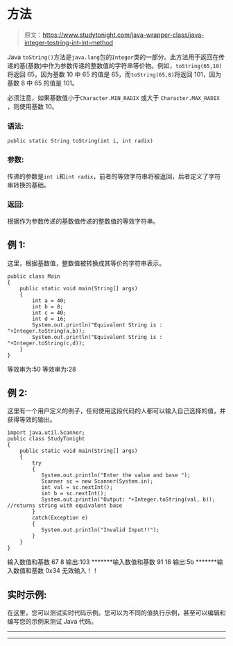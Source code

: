 # 方法

> 原文：<https://www.studytonight.com/java-wrapper-class/java-integer-tostring-int-int-method>

Java `toString()`方法是`java.lang`包的`Integer`类的一部分。此方法用于返回在传递的基(基数)中作为参数传递的整数值的字符串等价物。例如，`toString(65,10)`将返回 65，因为基数 10 中 65 的值是 65，而`toString(65,8)`将返回 101，因为基数 8 中 65 的值是 101。

必须注意，如果基数值小于`Character.MIN_RADIX` 或大于 `Character.MAX_RADIX` ，则使用基数 10。

### 语法:

```
public static String toString(int i, int radix) 
```

### 参数:

传递的参数是`int i`和`int radix`，前者的等效字符串将被返回，后者定义了字符串转换的基础。

### 返回:

根据作为参数传递的基数值传递的整数值的等效字符串。

## 例 1:

这里，根据基数值，整数值被转换成其等价的字符串表示。

```
public class Main 
{  
    public static void main(String[] args) 
    {            
        int a = 40;
        int b = 8;
        int c = 40;
        int d = 16;
        System.out.println("Equivalent String is : "+Integer.toString(a,b));   
        System.out.println("Equivalent String is : "+Integer.toString(c,d)); 
    }  
} 
```

等效串为:50
等效串为:28

## 例 2:

这里有一个用户定义的例子，任何使用这段代码的人都可以输入自己选择的值，并获得等效的输出。

```
import java.util.Scanner;  
public class StudyTonight 
{  
    public static void main(String[] args) 
    {            
        try
        {
           System.out.println("Enter the value and base ");  
           Scanner sc = new Scanner(System.in);  
           int val = sc.nextInt();  
           int b = sc.nextInt();  
           System.out.println("Output: "+Integer.toString(val, b));  //returns string with equivalent base
        }
        catch(Exception e)
        {
           System.out.println("Invalid Input!!");
        }
    }  
} 
```

输入数值和基数
67 8
输出:103
*******输入数值和基数
91 16
输出:5b
*******输入数值和基数
0x34
无效输入！！

## 实时示例:

在这里，您可以测试实时代码示例。您可以为不同的值执行示例，甚至可以编辑和编写您的示例来测试 Java 代码。

* * *

* * *